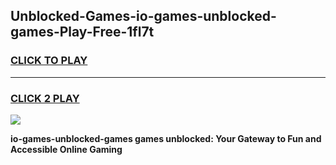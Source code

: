
## Unblocked-Games-io-games-unblocked-games-Play-Free-1fl7t
<h3>
<a href="https://premium76.site?title=io-games-unblocked-games&ref=23A">CLICK TO PLAY</a></h3>
<hr>

<h3>
<a href="https://premium76.site?title=io-games-unblocked-games&ref=23A">CLICK 2 PLAY</a>
  
</h3>

<a href="https://premium76.site?title=io-games-unblocked-games&ref=23A"><img src="https://clearcache.store/games.png"></a>


**io-games-unblocked-games games unblocked: Your Gateway to Fun and Accessible Online Gaming**
